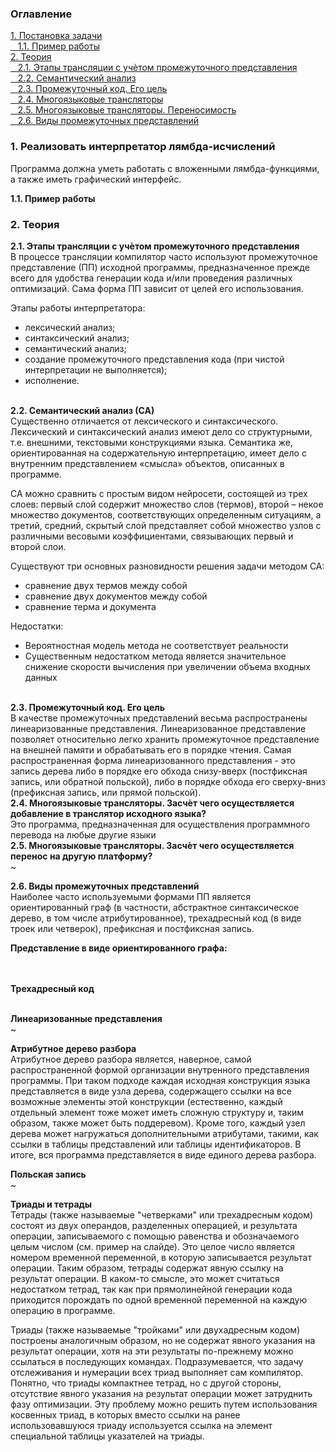 <h3>Оглавление</h3>
<a href="#one">1. Постановка задачи</a><br>
<a href="#two">&nbsp;&nbsp;&nbsp;1.1. Пример работы</a><br>
<a href="#three">2. Теория</a><br>
<a href="#four">&nbsp;&nbsp;&nbsp;2.1. Этапы трансляции с учѐтом промежуточного представления</a><br>
<a href="#five">&nbsp;&nbsp;&nbsp;2.2. Семантический анализ</a><br>
<a href="#six">&nbsp;&nbsp;&nbsp;2.3. Промежуточный код. Его цель</a><br>
<a href="#seven">&nbsp;&nbsp;&nbsp;2.4. Многоязыковые трансляторы</a><br>
<a href="#eight">&nbsp;&nbsp;&nbsp;2.5. Многоязыковые трансляторы. Переносимость</a><br>
<a href="#night">&nbsp;&nbsp;&nbsp;2.6. Виды промежуточных представлений </a><br>


<h3 id="one">1. Реализовать интерпретатор лямбда-исчислений</h3>
<p>Программа должна уметь работать с вложенными лямбда-функциями, а также иметь графический интерфейс.
</p>

<b id="two">1.1. Пример работы</b> <br>
<p></p>

<h3 id="three">2. Теория</h3>
<b id="four">2.1. Этапы трансляции с учѐтом промежуточного представления</b><br>
В процессе трансляции компилятор часто используют промежуточное представление (ПП) исходной программы, предназначенное прежде всего для удобства генерации кода и/или проведения различных оптимизаций. Сама форма ПП зависит от целей его использования.

Этапы работы интерпретатора:
*	лексический анализ;
*	синтаксический анализ;
*	семантический анализ;
*	создание промежуточного представления кода (при чистой интерпретации не выполняется);
*	исполнение.


<br>
<b id="five">2.2. Семантический анализ (СА)</b> <br>
Существенно отличается от лексического и синтаксического. Лексический и синтаксический анализ имеют дело со структурными, т.е. внешними, текстовыми конструкциями языка. Семантика же, ориентированная на содержательную интерпретацию, имеет дело с внутренним представлением «смысла» объектов, описанных в программе. 

СА можно сравнить с простым видом нейросети, состоящей из трех слоев: первый слой содержит множество слов (термов), второй – некое множество документов, соответствующих определенным ситуациям, а третий, средний, скрытый слой представляет собой множество узлов с различными весовыми коэффициентами, связывающих первый и второй слои.

Существуют три основных разновидности решения задачи методом СА:
* сравнение двух термов между собой
* сравнение двух документов между собой
* сравнение терма и документа

Недостатки:
*	Вероятностная модель метода не соответствует реальности
*	Существенным недостатком метода является значительное снижение скорости вычисления при увеличении объема входных данных 

<br>
<b id="six">2.3. Промежуточный код. Его цель</b> <br>
В качестве  промежуточных представлений  весьма распространены
линеаризованные представления.  Линеаризованное  представление
позволяет    относительно    легко    хранить    промежуточное
представление на  внешней памяти  и обрабатывать его в порядке
чтения.   Самая    распространенная   форма   линеаризованного
представления -  это запись  дерева либо  в порядке его обхода
снизу-вверх (постфиксная  запись, или обратной польской), либо
в порядке  обхода  его  сверху-вниз  (префиксная  запись,  или
прямой польской).

<br>
<b id="seven">2.4. Многоязыковые трансляторы. Засчѐт чего осуществляется добавление в транслятор исходного языка?
</b><br>
Это программа, предназначенная для осуществления программного перевода на любые другие языки

<br>
<b id="eight">2.5. Многоязыковые трансляторы. Засчѐт чего осуществляется перенос на другую платформу?</b><br>
~

<b id="night">2.6. Виды промежуточных представлений</b><br>
Наиболее часто используемыми формами ПП является ориентированный граф (в частности, абстрактное синтаксическое дерево, в том числе атрибутированное), трехадресный код (в виде троек или четверок), префиксная и постфиксная запись.

<b>Представление в виде ориентированного графа:</b> <br><br>
<img src="http://citforum.ru/programming/theory/serebryakov/main104x.gif" alt="">
<img src="http://citforum.ru/programming/theory/serebryakov/main105x.gif" alt="">

<b>Трехадресный код</b><br><br>
<img src="http://citforum.ru/programming/theory/serebryakov/8_4.png" alt="">

<b>Линеаризованные представления</b><br>
~ <br>

<b>Атрибутное дерево разбора</b><br>
<img src="https://habrastorage.org/files/d20/776/f49/d20776f49b7044c0805b012be5f270e7.png" alt="" align="left">
Атрибутное дерево разбора является, наверное, самой распространенной формой
организации внутренного представления программы. При таком подходе каждая
исходная конструкция языка представляется в виде узла дерева, содержащего ссылки на
все возможные элементы этой конструкции (естественно, каждый отдельный элемент
тоже может иметь сложную структуру и, таким образом, также может быть поддеревом).
Кроме того, каждый узел дерева может нагружаться дополнительными атрибутами,
такими, как ссылки в таблицы представлений или таблицы идентификаторов. В итоге,
вся программа представляется в виде единого дерева разбора. 

<b>Польская запись</b><br>
~ <br>

<b>Триады и тетрады</b><br>
<img src="https://habrastorage.org/files/84d/513/7f3/84d5137f3bf84330b0081e97fc50ec22.png" alt="" align="left">Тетрады (также называемые "четверками" или трехадресным кодом) состоят из двух
операндов, разделенных операцией, и результата операции, записываемого с помощью
равенства и обозначаемого целым числом (см. пример на слайде). Это целое число
является номером временной переменной, в которую записывается результат операции.
Таким образом, тетрады содержат явную ссылку на результат операции. В каком-то
смысле, это может считаться недостатком тетрад, так как при прямолинейной генерации
кода приходится порождать по одной временной переменной на каждую операцию в
программе.

Триады (также называемые "тройками" или двухадресным кодом) построены
аналогичным образом, но не содержат явного указания на результат операции, хотя на
эти результаты по-прежнему можно ссылаться в последующих командах.
Подразумевается, что задачу отслеживания и нумерации всех триад выполняет сам
компилятор. Понятно, что триады компактнее тетрад, но с другой стороны, отсутствие
явного указания на результат операции может затруднить фазу оптимизации. Эту
проблему можно решить путем использования косвенных триад, в которых вместо
ссылки на ранее использовавшуюся триаду используется ссылка на элемент специальной
таблицы указателей на триады. 